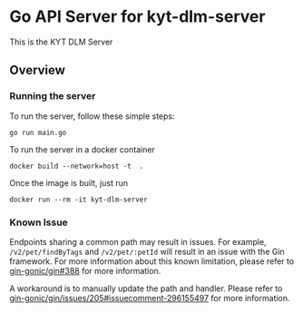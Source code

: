 # Go API Server for kyt-dlm-server

This is the KYT DLM Server

## Overview

### Running the server

To run the server, follow these simple steps:

```
go run main.go
```

To run the server in a docker container
```
docker build --network=host -t  .
```

Once the image is built, just run
```
docker run --rm -it kyt-dlm-server
```

### Known Issue

Endpoints sharing a common path may result in issues. For example, `/v2/pet/findByTags` and `/v2/pet/:petId` will result in an issue with the Gin framework. For more information about this known limitation, please refer to [gin-gonic/gin#388](https://github.com/gin-gonic/gin/issues/388) for more information.

A workaround is to manually update the path and handler. Please refer to [gin-gonic/gin/issues/205#issuecomment-296155497](https://github.com/gin-gonic/gin/issues/205#issuecomment-296155497) for more information.
